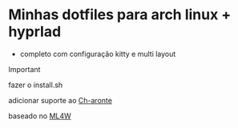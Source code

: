 # Minhas dotfiles para arch linux + hyprlad

- completo com configuração kitty e multi layout

> [!IMPORTANT]
> fazer o install.sh
> 
> adicionar suporte ao [Ch-aronte](https://github.com/Dexmachi/Ch-aronte)

baseado no [ML4W](https://www.ml4w.com/)
